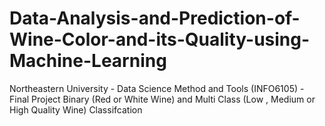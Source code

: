 # Data-Analysis-and-Prediction-of-Wine-Color-and-its-Quality-using-Machine-Learning
Northeastern University - Data Science Method and Tools (INFO6105) - Final Project Binary (Red or White Wine) and Multi Class (Low , Medium or High Quality Wine) Classifcation
